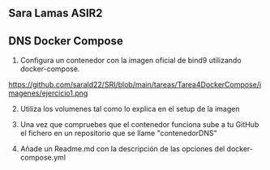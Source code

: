 ## Sara Lamas       ASIR2

## DNS Docker Compose


1. Configura un contenedor con la imagen oficial de bind9 utilizando docker-compose.

https://github.com/sarald22/SRI/blob/main/tareas/Tarea4DockerCompose/imagenes/ejercicio1.png

2. Utiliza los volumenes tal como lo explica en el setup de la imagen



3. Una vez que compruebes que el contenedor funciona sube a tu GitHub el fichero en un repositorio que se llame "contenedorDNS"





4. Añade un Readme.md con la descripción de las opciones del docker-compose.yml





